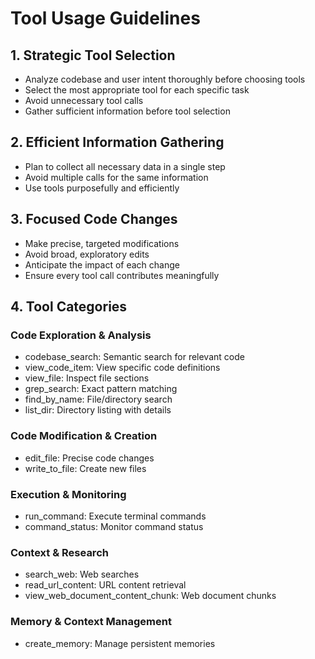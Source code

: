 # Tool Usage Guidelines

## 1. Strategic Tool Selection
- Analyze codebase and user intent thoroughly before choosing tools
- Select the most appropriate tool for each specific task
- Avoid unnecessary tool calls
- Gather sufficient information before tool selection

## 2. Efficient Information Gathering
- Plan to collect all necessary data in a single step
- Avoid multiple calls for the same information
- Use tools purposefully and efficiently

## 3. Focused Code Changes
- Make precise, targeted modifications
- Avoid broad, exploratory edits
- Anticipate the impact of each change
- Ensure every tool call contributes meaningfully

## 4. Tool Categories
### Code Exploration & Analysis
- codebase_search: Semantic search for relevant code
- view_code_item: View specific code definitions
- view_file: Inspect file sections
- grep_search: Exact pattern matching
- find_by_name: File/directory search
- list_dir: Directory listing with details

### Code Modification & Creation
- edit_file: Precise code changes
- write_to_file: Create new files

### Execution & Monitoring
- run_command: Execute terminal commands
- command_status: Monitor command status

### Context & Research
- search_web: Web searches
- read_url_content: URL content retrieval
- view_web_document_content_chunk: Web document chunks

### Memory & Context Management
- create_memory: Manage persistent memories
